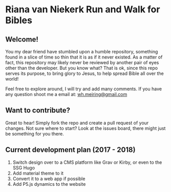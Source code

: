 # Riana van Niekerk Run and Walk for Bibles

## Welcome!
You my dear friend have stumbled upon a humble repository, something found in a slice of time so thin that it is as if it 
never existed. As a matter of fact, this repository may likely never be reviewed by another pair of eyes other than the developer. 
But you know what? That is ok, since this repo serves its purpose, to bring glory to Jesus, to help spread Bible all over the
world!

Feel free to explore around, I will try and add many comments. If you have any question shoot me a email at: wh.meiring@gmail.com

## Want to contribute?
Great to hear! Simply fork the repo and create a pull request of your changes. Not sure where to start? Look at the issues board,
there might just be something for you there.

## Current development plan (2017 - 2018)
1) Switch design over to a CMS platform like Grav or Kirby, or even to the SSG Hugo
2) Add material theme to it
3) Convert it to a web app if possible
4) Add P5.js dynamics to the website